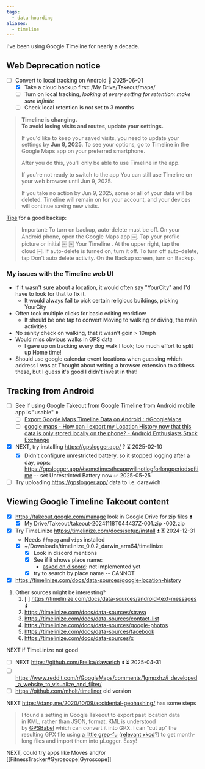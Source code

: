 ```yaml
---
tags:
  - data-hoarding
aliases:
  - timeline
---
```

I've been using Google Timeline for nearly a decade.

## Web Deprecation notice
- [ ] Convert to local tracking on Android 📅 2025-06-01 
	- [x] Take a cloud backup first:  /My Drive/Takeout/maps/
	- [ ] Turn on local tracking, *looking at every setting for retention: make sure infinite*
	- [ ] Check local retention is not set to 3 months

> **Timeline is changing.**  
> **To avoid losing visits and routes, update your settings.**
> 
> If you'd like to keep your saved visits, you need to update your settings by **Jun 9, 2025**. To see your options, go to Timeline in the Google Maps app on your preferred smartphone.
> 
> After you do this, you'll only be able to use Timeline in the app.
> 
> If you're not ready to switch to the app
> You can still use Timeline on your web browser until Jun 9, 2025.
> 
> If you take no action by Jun 9, 2025, some or all of your data will be deleted. Timeline will remain on for your account, and your devices will continue saving new visits.

[Tips](https://www.reddit.com/r/GooglePixel/comments/1hdi88i/comment/m1xakgz/) for a good backup:

> Important: To turn on backup, auto-delete must be off.
> On your Android phone, open the Google Maps app ￼.
> Tap your profile picture or initial ￼ ￼ Your Timeline .
> At the upper right, tap the cloud ￼.
> If auto-delete is turned on, turn it off.
> To turn off auto-delete, tap Don’t auto delete activity.
> On the Backup screen, turn on Backup.

### My issues with the Timeline web UI
- If it wasn't sure about a location, it would often say "YourCity" and I'd have to look for that to fix it.
	- It would always fail to pick certain religious buildings, picking YourCity
- Often took multiple clicks for basic editing workflow
	- It should be one tap to convert Moving to walking or diving, the main activities
- No sanity check on walking, that it wasn't goin > 10mph
- Would miss obvious walks in GPS data
	- I gave up on tracking every dog walk I took; too much effort to split up Home time!
- Should use google calendar event locations when guessing which address I was at
Thought about writing a browser extension to address these, but I guess it's good I didn't invest in that!
## Tracking from Android
- [ ] See if using Google Takeout from Google Timeline from Android mobile app is "usable" ⏫ 
	- [ ] [Export Google Maps Timeline Data on Android : r/GoogleMaps](https://www.reddit.com/r/GoogleMaps/comments/1chlsst/export_google_maps_timeline_data_on_android/)
	- [ ] [google maps - How can I export my Location History now that this data is only stored locally on the phone? - Android Enthusiasts Stack Exchange](https://android.stackexchange.com/questions/257663/how-can-i-export-my-location-history-now-that-this-data-is-only-stored-locally-o?answertab=scoredesc#tab-top)
- [x] NEXT, try installing https://gpslogger.app/ ? ⏳ 2025-02-10 
	- [x] Didn't configure unrestricted battery, so it stopped logging after a day, oops: https://gpslogger.app/#sometimestheappwillnotlogforlongperiodsoftime -- set Unrestricted Battery now ✅ 2025-05-25
- [ ] Try uploading https://gpslogger.app/ data to i.e. darawich
## Viewing Google Timeline Takeout content
- [x] https://takeout.google.com/manage look in Google Drive for zip files ⏫
	- [x] My Drive/Takeout/takeout-20241118T044437Z-001.zip -002.zip
 
- [x] Try TimeLinize https://timelinize.com/docs/setup/install ⏫ ⏳ 2024-12-31
	- Needs `ffmpeg` and `vips` installed
  - [x] ~/Downloads/timelinize_0.0.2_darwin_arm64/timelinize
	- [x] Look in discord mentions
	- [x] See if it shows place name:
		- [asked on discord](https://discord.com/channels/1063526777844158535/1324237836618039326/1324237836618039326): not implemented yet
	- [x] try to search by place name -- CANNOT
- [x] https://timelinize.com/docs/data-sources/google-location-history

1. Other sources might be interesting?
	1. [ ] https://timelinize.com/docs/data-sources/android-text-messages ⏫ 
	2. https://timelinize.com/docs/data-sources/strava
	3. https://timelinize.com/docs/data-sources/contact-list
	4. https://timelinize.com/docs/data-sources/google-photos
	5. https://timelinize.com/docs/data-sources/facebook
	6. https://timelinize.com/docs/data-sources/x

NEXT if TimeLinize not good
- [ ] NEXT https://github.com/Freika/dawarich ⏫ ⏳ 2025-04-31
- [ ] https://www.reddit.com/r/GoogleMaps/comments/1gmpxhz/i_developed_a_website_to_visualize_and_filter/
- [ ] https://github.com/mholt/timeliner old version

NEXT
https://danq.me/2020/10/09/accidental-geohashing/ has some steps
>I found a setting in Google Takeout to export past location data in KML, rather than JSON, format. KML is understood by [GPSBabel](http://www.gpsbabel.org/) which can convert it into GPX. I can “cut up” the resulting GPX file using [a little grep-fu](https://gist.github.com/Dan-Q/311b032948189bf297da33e00dd62cc1) ([relevant xkcd](https://xkcd.com/208/)?) to get month-long files and import them into μLogger. Easy!

NEXT, could try apps like Moves and/or [[FitnessTracker#Gyroscope|Gyroscope]]